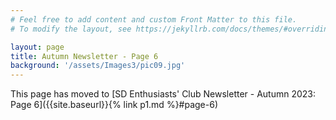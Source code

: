 ```yaml
---
# Feel free to add content and custom Front Matter to this file.
# To modify the layout, see https://jekyllrb.com/docs/themes/#overriding-theme-defaults

layout: page
title: Autumn Newsletter - Page 6
background: '/assets/Images3/pic09.jpg'
---
```


This page has moved to [SD Enthusiasts' Club Newsletter - Autumn 2023: Page 6]({{site.baseurl}}{% link p1.md %}#page-6)

  
